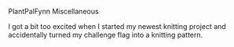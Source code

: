 PlantPalFynn
Miscellaneous

I got a bit too excited when I started my newest knitting project and accidentally turned my challenge flag into a knitting pattern.
